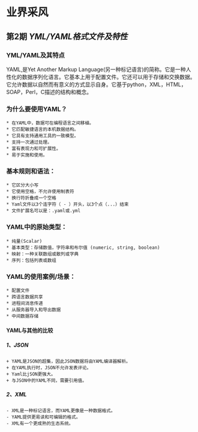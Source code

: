 # **业界采风**

## 第2期 ***YML/YAML格式文件及特性***

### YML/YAML及其特点

YAML,是Yet Another Markup Language(另一种标记语言)的简称。它是一种人性化的数据序列化语言。它基本上用于配置文件。它还可以用于存储和交换数据。它允许数据以自然而有意义的方式显示自身。它基于python，XML，HTML，SOAP，Perl，C描述的结构和概念。

### 为什么要使用YAML？

    * 在YAML中，数据可在编程语言之间移植。
    * 它匹配敏捷语言的本机数据结构。
    * 它具有支持通用工具的一致模型。
    * 支持一次通过处理。
    * 富有表现力和可扩展性。
    * 易于实施和使用。

### 基本规则和语法：

    * 它区分大小写
    * 它使用空格，不允许使用制表符
    * 换行符折叠成一个空格
    * Yaml文件以3个连字符（ - ）开头，以3个点（...）结束
    * 文件扩展名可以是：.yaml或.yml

### YAML中的原始类型：

    * 纯量(Scalar)
    * 基本类型：存储数值，字符串和布尔值 (numeric, string, boolean)
    * 映射：一种关联数组或散列或字典
    * 序列：包括列表或数组
    
### YAML的使用案例/场景：

    * 配置文件
    * 跨语言数据共享
    * 进程间消息传递
    * 从服务器导入和导出数据
    * 中间数据存储
    
#### YAML与其他的比较

##### 1、JSON

    + YAML是JSON的超集，因此JSON数据将由YAML编译器解析。
    + 在YAML执行时，JSON不允许发表评论。
    + Yaml比jSON更强大。
    + 与JSON中的YAML不同，需要引用值。
    
##### 2、XML

    - XML是一种标记语言，而YAML更像是一种数据格式。
    - YAML提供更易读和可编辑的格式。
    - XML有一个更成熟的生态系统。